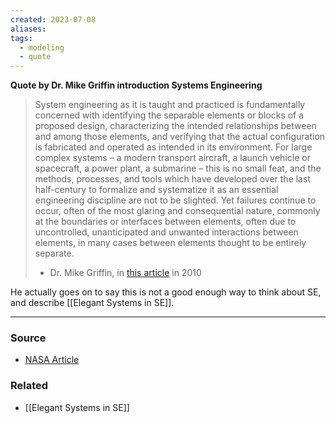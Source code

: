 ```yaml
---
created: 2023-07-08
aliases: 
tags:
  - modeling
  - quote
---
```

**Quote by Dr. Mike Griffin introduction Systems Engineering**

> System engineering as it is taught and practiced is fundamentally concerned with identifying the separable elements or blocks of a proposed design, characterizing the intended relationships between and among those elements, and verifying that the actual configuration is fabricated and operated as intended in its environment. For large complex systems – a modern transport aircraft, a launch vehicle or spacecraft, a power plant, a submarine – this is no small feat, and the methods, processes, and tools which have developed over the last half-century to formalize and systematize it as an essential engineering discipline are not to be slighted. Yet failures continue to occur, often of the most glaring and consequential nature, commonly at the boundaries or interfaces between elements, often due to uncontrolled, unanticipated and unwanted interactions between elements, in many cases between elements thought to be entirely separate. 
> - Dr. Mike Griffin, in [this article](https://www.nasa.gov/sites/default/files/atoms/files/3_griffin_how_do_we_fix_systems_engineering.pdf) in 2010

He actually goes on to say this is not a good enough way to think about SE, and describe [[Elegant Systems in SE]].

****
### Source
- [NASA Article](https://www.nasa.gov/sites/default/files/atoms/files/3_griffin_how_do_we_fix_systems_engineering.pdf)

### Related
- [[Elegant Systems in SE]]